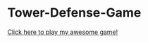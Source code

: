 # Tower-Defense-Game
<a href="https://github.com/ezgi-b/Tower-Defense-Game/blob/master/Tower-Defense.jar?raw=true">Click here to play my awesome game!</a>
